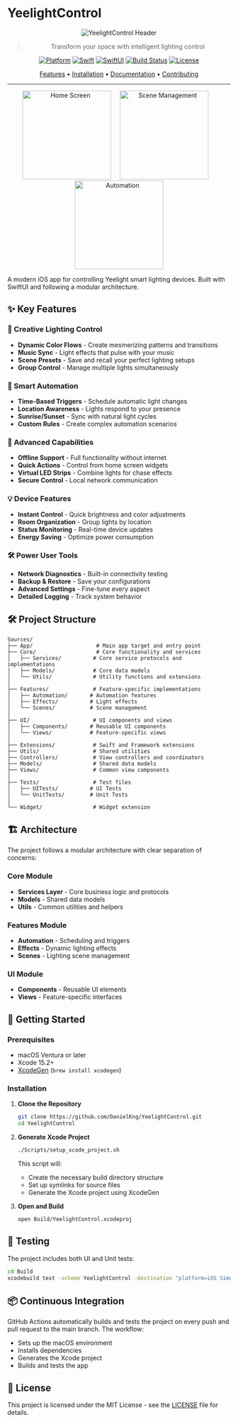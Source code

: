 # YeelightControl

<div align="center">

![YeelightControl Header](Resources/header.png)

> Transform your space with intelligent lighting control

[![Platform](https://img.shields.io/badge/Platform-iOS%2015.0+-blue.svg)](https://developer.apple.com/ios/)
[![Swift](https://img.shields.io/badge/Swift-5.5+-orange.svg)](https://swift.org)
[![SwiftUI](https://img.shields.io/badge/Framework-SwiftUI-purple.svg)](https://developer.apple.com/xcode/swiftui/)
[![Build Status](https://github.com/DanielKng/YeelightControl/actions/workflows/ios.yml/badge.svg)](https://github.com/DanielKng/YeelightControl/actions)
[![License](https://img.shields.io/badge/License-MIT-lightgrey.svg)](LICENSE)

[Features](#-key-features) • [Installation](#-getting-started) • [Documentation](docs/API.md) • [Contributing](CONTRIBUTING.md)

---

<p align="center">
  <img src="Resources/Screenshots/home.png" width="200" alt="Home Screen"/>
  &nbsp;&nbsp;&nbsp;
  <img src="Resources/Screenshots/scenes.png" width="200" alt="Scene Management"/>
  &nbsp;&nbsp;&nbsp;
  <img src="Resources/Screenshots/automation.png" width="200" alt="Automation"/>
</p>

</div>

A modern iOS app for controlling Yeelight smart lighting devices. Built with SwiftUI and following a modular architecture.

## ✨ Key Features

### 🎨 Creative Lighting Control
- **Dynamic Color Flows** - Create mesmerizing patterns and transitions
- **Music Sync** - Light effects that pulse with your music
- **Scene Presets** - Save and recall your perfect lighting setups
- **Group Control** - Manage multiple lights simultaneously

### 🤖 Smart Automation
- **Time-Based Triggers** - Schedule automatic light changes
- **Location Awareness** - Lights respond to your presence
- **Sunrise/Sunset** - Sync with natural light cycles
- **Custom Rules** - Create complex automation scenarios

### 🔌 Advanced Capabilities
- **Offline Support** - Full functionality without internet
- **Quick Actions** - Control from home screen widgets
- **Virtual LED Strips** - Combine lights for chase effects
- **Secure Control** - Local network communication

### 💡 Device Features
- **Instant Control** - Quick brightness and color adjustments
- **Room Organization** - Group lights by location
- **Status Monitoring** - Real-time device updates
- **Energy Saving** - Optimize power consumption

### 🛠 Power User Tools
- **Network Diagnostics** - Built-in connectivity testing
- **Backup & Restore** - Save your configurations
- **Advanced Settings** - Fine-tune every aspect
- **Detailed Logging** - Track system behavior

## 🛠 Project Structure

```
Sources/
├── App/                    # Main app target and entry point
├── Core/                   # Core functionality and services
│   ├── Services/          # Core service protocols and implementations
│   ├── Models/            # Core data models
│   └── Utils/             # Utility functions and extensions
│
├── Features/              # Feature-specific implementations
│   ├── Automation/       # Automation features
│   ├── Effects/          # Light effects
│   └── Scenes/           # Scene management
│
├── UI/                    # UI components and views
│   ├── Components/       # Reusable UI components
│   └── Views/            # Feature-specific views
│
├── Extensions/            # Swift and Framework extensions
├── Utils/                 # Shared utilities
├── Controllers/           # View controllers and coordinators
├── Models/                # Shared data models
├── Views/                 # Common view components
│
├── Tests/                 # Test files
│   ├── UITests/          # UI Tests
│   └── UnitTests/        # Unit Tests
│
└── Widget/                # Widget extension
```

## 🏗 Architecture

The project follows a modular architecture with clear separation of concerns:

### Core Module
- **Services Layer** - Core business logic and protocols
- **Models** - Shared data models
- **Utils** - Common utilities and helpers

### Features Module
- **Automation** - Scheduling and triggers
- **Effects** - Dynamic lighting effects
- **Scenes** - Lighting scene management

### UI Module
- **Components** - Reusable UI elements
- **Views** - Feature-specific interfaces

## 🚀 Getting Started

### Prerequisites

- macOS Ventura or later
- Xcode 15.2+
- [XcodeGen](https://github.com/yonaskolb/XcodeGen) (`brew install xcodegen`)

### Installation

1. **Clone the Repository**
   ```bash
   git clone https://github.com/DanielKng/YeelightControl.git
   cd YeelightControl
   ```

2. **Generate Xcode Project**
   ```bash
   ./Scripts/setup_xcode_project.sh
   ```
   This script will:
   - Create the necessary build directory structure
   - Set up symlinks for source files
   - Generate the Xcode project using XcodeGen

3. **Open and Build**
   ```bash
   open Build/YeelightControl.xcodeproj
   ```

## 🧪 Testing

The project includes both UI and Unit tests:

```bash
cd Build
xcodebuild test -scheme YeelightControl -destination "platform=iOS Simulator,name=iPhone 16 Pro Max"
```

## 📦 Continuous Integration

GitHub Actions automatically builds and tests the project on every push and pull request to the main branch. The workflow:
- Sets up the macOS environment
- Installs dependencies
- Generates the Xcode project
- Builds and tests the app

## 📄 License

This project is licensed under the MIT License - see the [LICENSE](LICENSE) file for details.